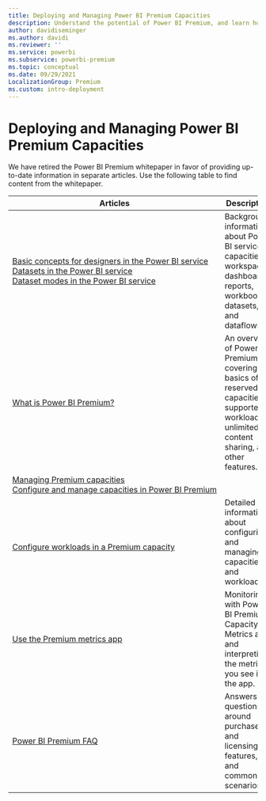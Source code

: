 ```yaml
---
title: Deploying and Managing Power BI Premium Capacities
description: Understand the potential of Power BI Premium, and learn how to design, deploy, monitor and troubleshoot scalable solutions.
author: davidiseminger
ms.author: davidi
ms.reviewer: ''
ms.service: powerbi
ms.subservice: powerbi-premium
ms.topic: conceptual
ms.date: 09/29/2021
LocalizationGroup: Premium
ms.custom: intro-deployment
---
```


# Deploying and Managing Power BI Premium Capacities

We have retired the Power BI Premium whitepaper in favor of providing up-to-date information in separate articles. Use the following table to find content from the whitepaper. 

| Articles | Description |
|-----|----|
| [Basic concepts for designers in the Power BI service](../fundamentals/service-basic-concepts.md)</br>[Datasets in the Power BI service](../connect-data/service-datasets-understand.md)</br>[Dataset modes in the Power BI service](../connect-data/service-dataset-modes-understand.md) | Background information about Power BI service capacities, workspaces,   dashboards, reports, workbooks, datasets, and dataflows. |
| [What is Power BI Premium?](../enterprise/service-premium-gen2-what-is.md) | An overview of Power BI Premium, covering the basics of reserved capacities, supported workloads, unlimited content sharing, and other features.  |
| [Managing Premium capacities](../enterprise/service-premium-capacity-manage-gen2.md)</br>[Configure and manage capacities in Power BI Premium](../enterprise/service-admin-premium-manage.md)
</br>[Configure workloads in a Premium capacity](../enterprise/service-admin-premium-workloads.md) | Detailed information about configuring and managing capacities and workloads. |
| [Use the Premium metrics app](../enterprise/service-premium-gen2-metrics-app.md) | Monitoring with Power BI Premium Capacity Metrics app, and interpreting the metrics you see in the app. |
| [Power BI Premium FAQ](../enterprise/service-premium-gen2-faq.yml) | Answers to questions around purchase and licensing, features, and common   scenarios. |
